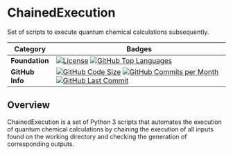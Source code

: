 # ChainedExecution
Set of scripts to execute quantum chemical calculations subsequently.

| Category | Badges |
|-------------|-------------|
| **Foundation** | [![License](https://img.shields.io/github/license/carlosborca/ChainedExecution?style=flat-square)](https://opensource.org/licenses/LGPL-3.0) [![GitHub Top Languages](https://img.shields.io/github/languages/top/carlosborca/ChainedExecution?style=flat-square)](https://github.com/carlosborca/ChainedExecution/) |
| **GitHub Info** | [![GitHub Code Size](https://img.shields.io/github/languages/code-size/carlosborca/ChainedExecution?style=flat-square)](https://github.com/carlosborca/ChainedExecution/) [![GitHub Commits per Month](https://img.shields.io/github/commit-activity/m/carlosborca/ChainedExecution?style=flat-square)](https://github.com/carlosborca/ChainedExecution/) [![GitHub Last Commit](https://img.shields.io/github/last-commit/carlosborca/ChainedExecution?style=flat-square)](https://github.com/carlosborca/ChainedExecution/) |

## Overview

ChainedExecution is a set of Python 3 scripts that automates the execution of quantum chemical calculations by chaining the execution of all inputs found on the working directory and checking the generation of corresponding outputs.
